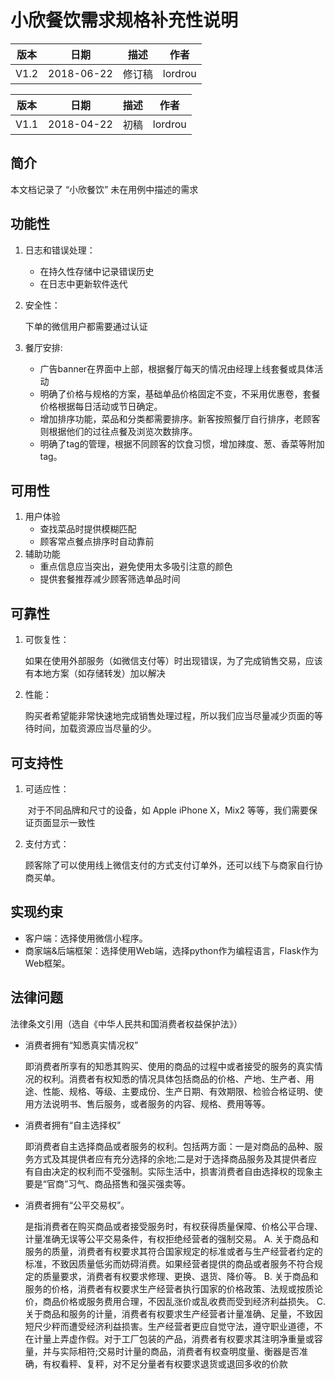# 小欣餐饮需求规格补充性说明

| 版本 |    日期    |  描述  |  作者   |
| :--: | :--------: | :----: | :-----: |
| V1.2 | 2018-06-22 | 修订稿 | lordrou |

| 版本 |    日期    | 描述 |  作者   |
| :--: | :--------: | :--: | :-----: |
| V1.1 | 2018-04-22 | 初稿 | lordrou |

## 简介

本文档记录了 “小欣餐饮” 未在用例中描述的需求

## 功能性

1. 日志和错误处理：

   - 在持久性存储中记录错误历史
   - 在日志中更新软件迭代

2. 安全性：

   下单的微信用户都需要通过认证

3. 餐厅安排:

   - 广告banner在界面中上部，根据餐厅每天的情况由经理上线套餐或具体活动
   - 明确了价格与规格的方案，基础单品价格固定不变，不采用优惠卷，套餐价格根据每日活动或节日确定。
   - 增加排序功能，菜品和分类都需要排序。新客按照餐厅自行排序，老顾客则根据他们的过往点餐及浏览次数排序。
   - 明确了tag的管理，根据不同顾客的饮食习惯，增加辣度、葱、香菜等附加tag。

## 可用性

1. 用户体验
   - 查找菜品时提供模糊匹配
   - 顾客常点餐点排序时自动靠前
2. 辅助功能
   - 重点信息应当突出，避免使用太多吸引注意的颜色
   - 提供套餐推荐减少顾客筛选单品时间

## 可靠性

1. 可恢复性：

   ​	如果在使用外部服务（如微信支付等）时出现错误，为了完成销售交易，应该有本地方案（如存储转发）加以解决

2. 性能：

   ​	购买者希望能非常快速地完成销售处理过程，所以我们应当尽量减少页面的等待时间，加载资源应当尽量的少。

## 可支持性

1. 可适应性：

   ​	对于不同品牌和尺寸的设备，如 Apple iPhone X，Mix2 等等，我们需要保证页面显示一致性

2. 支付方式：

   ​	顾客除了可以使用线上微信支付的方式支付订单外，还可以线下与商家自行协商买单。

## 实现约束

- 客户端：选择使用微信小程序。
- 商家端&后端框架：选择使用Web端，选择python作为编程语言，Flask作为Web框架。

## 法律问题

法律条文引用（选自《中华人民共和国消费者权益保护法》）

- 消费者拥有“知悉真实情况权” 

  ​	即消费者所享有的知悉其购买、使用的商品的过程中或者接受的服务的真实情况的权利。消费者有权知悉的情况具体包括商品的价格、产地、生产者、用途、性能、规格、等级、主要成份、生产日期、有效期限、检验合格证明、使用方法说明书、售后服务，或者服务的内容、规格、费用等等。 

- 消费者拥有“自主选择权”

  ​	即消费者自主选择商品或者服务的权利。包括两方面：一是对商品的品种、服务方式及其提供者应有充分选择的余地;二是对于选择商品服务及其提供者应有自由决定的权利而不受强制。实际生活中，损害消费者自由选择权的现象主要是“官商”习气、商品搭售和强买强卖等。

- 消费者拥有“公平交易权”。

  ​	是指消费者在购买商品或者接受服务时，有权获得质量保障、价格公平合理、计量准确无误等公平交易条件，有权拒绝经营者的强制交易。
  A. 关于商品和服务的质量，消费者有权要求其符合国家规定的标准或者与生产经营者约定的标准，不致因质量低劣而妨碍消费。如果经营者提供的商品或者服务不符合规定的质量要求，消费者有权要求修理、更换、退货、降价等。
  B. 关于商品和服务的价格，消费者有权要求生产经营者执行国家的价格政策、法规或按质论价，商品价格或服务费用合理，不因乱涨价或乱收费而受到经济利益损失。
  C. 关于商品和服务的计量，消费者有权要求生产经营者计量准确、足量，不致因短尺少秤而遭受经济利益损害。生产经营者更应自觉守法，遵守职业道德，不在计量上弄虚作假。对于工厂包装的产品，消费者有权要求其注明净重量或容量，并与实际相符;交易时计量的商品，消费者有权查明度量、衡器是否准确，有权看秤、复秤，对不足分量者有权要求退货或退回多收的价款
  
